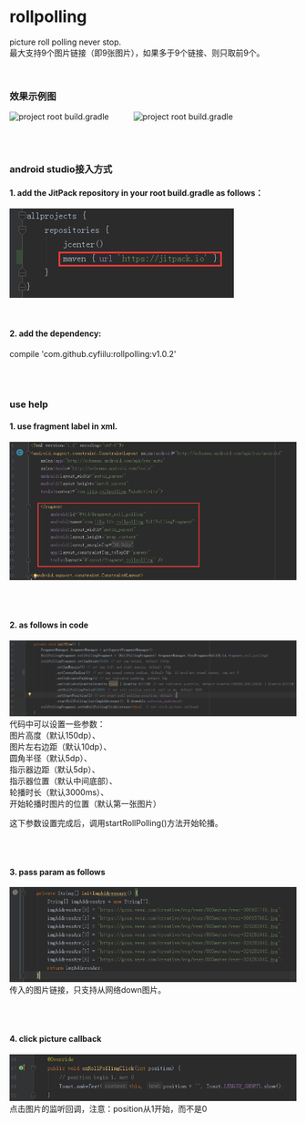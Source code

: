 # rollpolling

picture roll polling never stop.  
最大支持9个图片链接（即9张图片），如果多于9个链接、则只取前9个。


<br />


### 效果示例图
![project root build.gradle](/img/rollpolling1.gif)  &nbsp;&nbsp;&nbsp;&nbsp;&nbsp;&nbsp;&nbsp;&nbsp;&nbsp;
![project root build.gradle](/img/rollpolling2.gif)


<br />
<br />


### android studio接入方式
#### 1. add the JitPack repository in your root build.gradle as follows：
![project root build.gradle](/img/root.png)


<br />

#### 2. add the dependency: 
compile 'com.github.cyfiilu:rollpolling:v1.0.2'


<br />
<br />



### use help
#### 1. use fragment label in xml.
![use fragment label in xml](/img/xml.png)

<br />
<br />


#### 2. as follows in code 
![as follows in code ](/img/code.png)
代码中可以设置一些参数：  <br />
图片高度（默认150dp）、 <br />
图片左右边距（默认10dp）、 <br />
圆角半径（默认5dp）、 <br />
指示器边距（默认5dp）、 <br />
指示器位置（默认中间底部）、 <br />
轮播时长（默认3000ms）、 <br />
开始轮播时图片的位置（默认第一张图片） <br />

这下参数设置完成后，调用startRollPolling()方法开始轮播。


<br />
<br />


#### 3. pass param as follows
![pass param as follows](/img/data.png)
<br />
传入的图片链接，只支持从网络down图片。

<br />
<br />


#### 4. click picture callback 
![click picture callback](/img/callback.png) 
<br />
点击图片的监听回调，注意：position从1开始，而不是0
